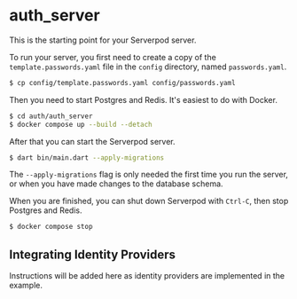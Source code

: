 # auth_server

This is the starting point for your Serverpod server.

To run your server, you first need to create a copy of the `template.passwords.yaml` file in the `config` directory, named `passwords.yaml`.

```bash
$ cp config/template.passwords.yaml config/passwords.yaml
```

Then you need to start Postgres and Redis. It's easiest to do with Docker.

```bash
$ cd auth/auth_server
$ docker compose up --build --detach
```

After that you can start the Serverpod server.

```bash
$ dart bin/main.dart --apply-migrations
``` 

The `--apply-migrations` flag is only needed the first time you run the server, or when you have made changes to the database schema.

When you are finished, you can shut down Serverpod with `Ctrl-C`, then stop Postgres and Redis.

```bash
$ docker compose stop
```

## Integrating Identity Providers

Instructions will be added here as identity providers are implemented in the example.
